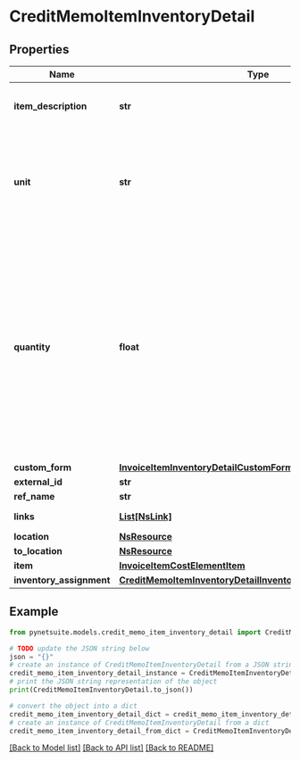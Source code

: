# CreditMemoItemInventoryDetail


## Properties

Name | Type | Description | Notes
------------ | ------------- | ------------- | -------------
**item_description** | **str** | A more complete Description of the item. | [optional] 
**unit** | **str** | If the assembly uses Units of Measure, the base units are displayed in the Units field. | [optional] 
**quantity** | **float** | In the Quantity to Build field, enter the number of assembly items you want to build. You cannot enter a quantity that exceeds the amount displayed in the Buildable Quantity field. | [optional] 
**custom_form** | [**InvoiceItemInventoryDetailCustomForm**](InvoiceItemInventoryDetailCustomForm.md) |  | [optional] 
**external_id** | **str** |  | [optional] 
**ref_name** | **str** |  | [optional] 
**links** | [**List[NsLink]**](NsLink.md) |  | [optional] [readonly] 
**location** | [**NsResource**](NsResource.md) |  | [optional] 
**to_location** | [**NsResource**](NsResource.md) |  | [optional] 
**item** | [**InvoiceItemCostElementItem**](InvoiceItemCostElementItem.md) |  | [optional] 
**inventory_assignment** | [**CreditMemoItemInventoryDetailInventoryAssignmentCollection**](CreditMemoItemInventoryDetailInventoryAssignmentCollection.md) |  | [optional] 

## Example

```python
from pynetsuite.models.credit_memo_item_inventory_detail import CreditMemoItemInventoryDetail

# TODO update the JSON string below
json = "{}"
# create an instance of CreditMemoItemInventoryDetail from a JSON string
credit_memo_item_inventory_detail_instance = CreditMemoItemInventoryDetail.from_json(json)
# print the JSON string representation of the object
print(CreditMemoItemInventoryDetail.to_json())

# convert the object into a dict
credit_memo_item_inventory_detail_dict = credit_memo_item_inventory_detail_instance.to_dict()
# create an instance of CreditMemoItemInventoryDetail from a dict
credit_memo_item_inventory_detail_from_dict = CreditMemoItemInventoryDetail.from_dict(credit_memo_item_inventory_detail_dict)
```
[[Back to Model list]](../README.md#documentation-for-models) [[Back to API list]](../README.md#documentation-for-api-endpoints) [[Back to README]](../README.md)


